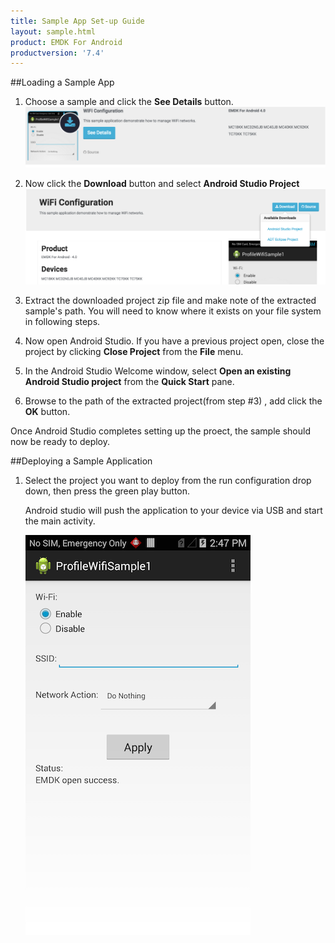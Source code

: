 ```yaml
---
title: Sample App Set-up Guide
layout: sample.html
product: EMDK For Android
productversion: '7.4'
---
```


##Loading a Sample App

1. Choose a sample and click the **See Details** button.
    ![img](select_a_sample.png)
2. Now click the **Download** button and select **Android Studio Project**
    ![img](download_a_sample.png)
3. Extract the downloaded project zip file and make note of the extracted sample's path. You will need to know where it exists on your file system in following steps.

4. Now open Android Studio.  If you have a previous project open, close the project by clicking **Close Project** from the **File** menu.

5. In the Android Studio Welcome window, select **Open an existing Android Studio project** from the **Quick Start** pane.

6. Browse to the path of the extracted project(from step #3) , add click the **OK** button.

Once Android Studio completes setting up the proect, the sample should now be ready to deploy.

##Deploying a Sample Application

1. Select the project you want to deploy from the run configuration drop down, then press the green play button.

    Android studio will push the application to your device via USB and start the main activity.

    ![img](profileWifiSample1.png)























